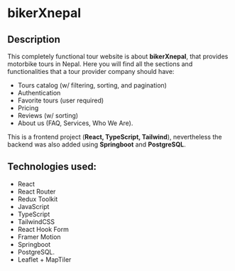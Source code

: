 # bikerXnepal
## Description
This completely functional tour website is about **bikerXnepal**, that provides motorbike tours in Nepal. 
Here you will find all the sections and functionalities that a tour provider company should have: 
- Tours catalog (w/ filtering, sorting, and pagination)
- Authentication
- Favorite tours (user required) 
- Pricing
- Reviews (w/ sorting)
- About us (FAQ, Services, Who We Are).

This is a frontend project (**React, TypeScript, Tailwind**), nevertheless the backend was also added using **Springboot** and **PostgreSQL**.



## Technologies used:
- React
- React Router
- Redux Toolkit
- JavaScript
- TypeScript
- TailwindCSS
- React Hook Form
- Framer Motion
- Springboot
- PostgreSQL.
- Leaflet + MapTiler
